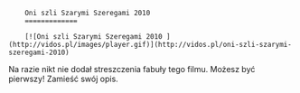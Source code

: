
        Oni szli Szarymi Szeregami 2010 
        =============
        
        [![Oni szli Szarymi Szeregami 2010 ](http://vidos.pl/images/player.gif)](http://vidos.pl/oni-szli-szarymi-szeregami-2010)
        
        
 Na razie nikt nie dodał streszczenia fabuły tego filmu. Możesz być pierwszy! Zamieść swój opis.
    